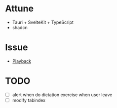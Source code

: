 # Attune

- Tauri + SvelteKit + TypeScript
- shadcn

# Issue

- [Playback](https://github.com/katspaugh/wavesurfer.js/issues/3881)

# TODO

- [ ] alert when do dictation exercise when user leave
- [ ] modify tabindex

